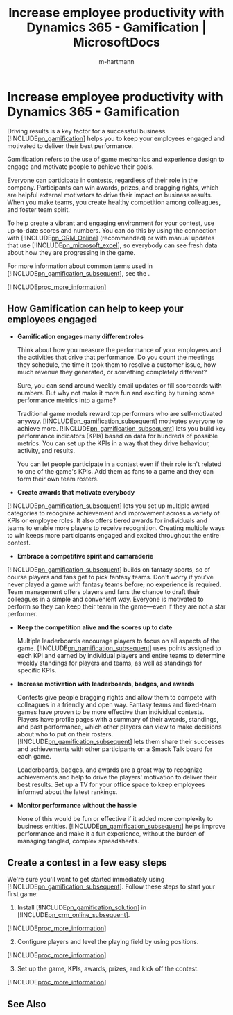 ﻿---
title: "Increase employee productivity with Dynamics 365 - Gamification | MicrosoftDocs"
ms.custom: ""
ms.date: "2017-04-06"
ms.reviewer: ""
ms.service: "gamification"
ms.suite: ""
ms.tgt_pltfrm: ""
ms.topic: "home-page"
applies_to: 
  - "Dynamics 365 (online)"
ms.assetid: 6a70c280-4e08-4382-bb53-af82d0bfa9fb
caps.latest.revision: 26
author: "m-hartmann"
ms.author: "mhart"
manager: "sakudes"
---
# Increase employee productivity with Dynamics 365 - Gamification
Driving results is  a key factor for a successful business. [!INCLUDE[pn_gamification](../gamification/includes/pn-gamification-md.md)] helps you to keep your employees engaged and motivated to deliver their best performance.  
  
 Gamification refers to the use of game mechanics and experience design to  engage and motivate people to achieve their goals.  
  
 Everyone can participate in contests, regardless of their role in the company. Participants can win awards, prizes, and bragging rights, which are helpful external motivators to drive their impact on business results. When you make teams, you create healthy competition among colleagues, and foster team spirit.  
  
 To help create a vibrant and engaging environment for your contest, use up-to-date scores and numbers. You can do this by using the connection with [!INCLUDE[pn_CRM_Online](../gamification/includes/pn-crm-online-md.md)] (recommended) or with manual updates that use [!INCLUDE[pn_microsoft_excel](../gamification/includes/pn-microsoft-excel-md.md)], so everybody can see fresh data about how they are progressing in the game.  
  
 For more information about common terms used in [!INCLUDE[pn_gamification_subsequent](../gamification/includes/pn-gamification-subsequent-md.md)], see the [](http://msdn.microsoft.com/en-us/10c6a538-985a-4ea2-b8d9-4efc67f7363f).  
  
 [!INCLUDE[proc_more_information](../gamification/includes/proc-more-information-md.md)] [](http://msdn.microsoft.com/en-us/338b81d8-3dc8-4d0a-bfd0-4ac7a3fb71aa)  
  
<a name="BKMK_benefits"></a>   
## How  Gamification can help to keep your employees engaged  
  
- **Gamification engages many different roles**  
  
     Think about how you measure the performance of your employees and the activities that drive that performance. Do you count the meetings they schedule, the time it took them to resolve a customer issue, how much revenue they generated, or something completely different?  
  
     Sure, you can send around weekly email updates or fill scorecards with numbers. But why not make it more fun and exciting by turning some performance metrics into a game?  
  
     Traditional game models reward top performers who are self-motivated anyway. [!INCLUDE[pn_gamification_subsequent](../gamification/includes/pn-gamification-subsequent-md.md)] motivates everyone to achieve more. [!INCLUDE[pn_gamification_subsequent](../gamification/includes/pn-gamification-subsequent-md.md)] lets you build key performance indicators (KPIs) based on data for hundreds of possible metrics. You can  set up the KPIs in a way that they drive behaviour, activity, and results.  
  
     You can let people participate in a contest even if their role isn't related to one of the game's KPIs. Add them as fans to a game and they can form their own team rosters.  
  
- **Create awards that motivate everybody**  
  
 [!INCLUDE[pn_gamification_subsequent](../gamification/includes/pn-gamification-subsequent-md.md)] lets you set up multiple award categories to recognize achievement and improvement across a variety of KPIs or employee roles. It also offers tiered awards for individuals and teams to enable more players to receive recognition. Creating multiple ways to win keeps more participants engaged and excited throughout the entire contest.  
  
- **Embrace  a competitive spirit and camaraderie**  
  
 [!INCLUDE[pn_gamification_subsequent](../gamification/includes/pn-gamification-subsequent-md.md)] builds on fantasy sports, so of course players and fans get to pick fantasy teams. Don't worry if you've never played a game with fantasy teams before; no experience is required. Team management offers players and fans the chance to draft their colleagues in a simple and convenient way. Everyone is motivated to perform so they can keep their team in the game—even if they are not a star performer.  
  
- **Keep the competition alive and the scores up to date**  
  
     Multiple leaderboards encourage players to focus on all aspects of the game. [!INCLUDE[pn_gamification_subsequent](../gamification/includes/pn-gamification-subsequent-md.md)] uses points assigned to each KPI and earned by individual players and entire teams to determine weekly standings for players and teams, as well as standings for specific KPIs.  
  
- **Increase motivation with leaderboards, badges, and awards**  
  
     Contests give people bragging rights and allow them to compete with colleagues in a friendly and open way. Fantasy teams and fixed-team games have proven to be more effective than individual contests. Players have profile pages with a summary of their awards, standings, and past performance, which other players can view to make decisions about who to put on their rosters. [!INCLUDE[pn_gamification_subsequent](../gamification/includes/pn-gamification-subsequent-md.md)] lets them share their successes and achievements with other participants on a Smack Talk board for each game.  
  
     Leaderboards, badges, and awards are a great way to recognize achievements and help to drive the players' motivation to deliver their best results. Set up a TV for your office space to keep employees informed about the latest rankings.  
  
- **Monitor performance without the hassle**  
  
     None of this would be fun or effective if it added more complexity to business entities. [!INCLUDE[pn_gamification_subsequent](../gamification/includes/pn-gamification-subsequent-md.md)] helps improve performance and make it a fun experience, without the burden of managing tangled, complex spreadsheets.  
  
<a name="BKMK_quickStart"></a>   
## Create a contest in a few easy steps  
 We're sure you'll want to get started immediately using [!INCLUDE[pn_gamification_subsequent](../gamification/includes/pn-gamification-subsequent-md.md)]. Follow these steps to start your first game:  
  
1.  Install [!INCLUDE[pn_gamification_solution](../gamification/includes/pn-gamification-solution-md.md)] in [!INCLUDE[pn_crm_online_subsequent](../gamification/includes/pn-crm-online-subsequent-md.md)].  
  
 [!INCLUDE[proc_more_information](../gamification/includes/proc-more-information-md.md)] [](http://msdn.microsoft.com/en-us/cff88aa0-01a3-4cd7-adcf-8d4b8dec9f20)  
  
2.  Configure players and level the playing field by using positions.  
  
 [!INCLUDE[proc_more_information](../gamification/includes/proc-more-information-md.md)] [](http://msdn.microsoft.com/en-us/4df5e61b-0d7b-4cef-b741-14bed0637756)  
  
3.  Set up the game, KPIs, awards, prizes, and kick off the contest.  
  
 [!INCLUDE[proc_more_information](../gamification/includes/proc-more-information-md.md)] [](http://msdn.microsoft.com/en-us/ec71f8e3-5cc9-4941-8067-5bf8e1081da9)  
  
## See Also  
 [](http://msdn.microsoft.com/en-us/9cbe15a2-8239-4601-8af2-50a92c28f81f)   
 [](http://msdn.microsoft.com/en-us/4aa06e76-6c87-424e-9068-58e706ddd7f9)